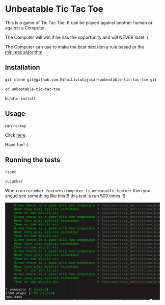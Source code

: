 # Unbeatable Tic Tac Toe

This is a game of Tic Tac Toe. It can be played against another human or against a Computer.

The Computer will win if he has the opportunity and will NEVER lose! :)

The Computer can use to make the best decision a rule based or the [minimax algorithm](https://en.wikipedia.org/wiki/Minimax).

## Installation
`git clone git@github.com:MihaiLiviuCojocar/unbeatable-tic-tac-toe.git`

`cd unbeatable-tic-tac-toe`

`bundle install`

## Usage

run `rackup`

Click [here](http://localhost:9292).

Have fun! :)

## Running the tests

`rspec`

`cucumber`

When run `cucumber features/computer_is_unbeatable.feature` then you shoud see something like this(!! this test is run 500 times !!):

![](https://raw.githubusercontent.com/MihaiLiviuCojocar/unbeatable-tic-tac-toe/master/public/images/ai_vs_ai2.png)
